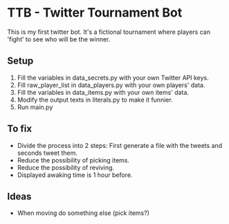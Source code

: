 # TTB - Twitter Tournament Bot

This is my first twitter bot. It's a fictional tournament where players can 'fight' to see who will be the winner.

## Setup

1. Fill the variables in data_secrets.py with your own Twitter API keys.
2. Fill raw_player_list in data_players.py with your own players' data.
3. Fill the variables in data_items.py with your own items' data.
4. Modify the output texts in literals.py to make it funnier.
5. Run main.py

## To fix

- Divide the process into 2 steps: First generate a file with the tweets and seconds tweet them.
- Reduce the possibility of picking items.
- Reduce the possibility of reviving.
- Displayed awaking time is 1 hour before.

## Ideas

- When moving do something else (pick items?)
